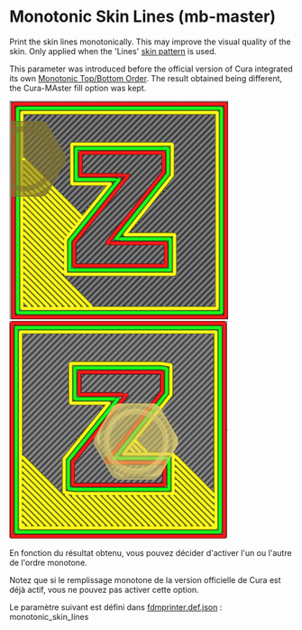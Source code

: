 # Monotonic Skin Lines (mb-master)

Print the skin lines monotonically. This may improve the visual quality of the skin. Only applied when the 'Lines' [skin pattern](../top_bottom/top_bottom_pattern_lines.md) is used.

This parameter was introduced before the official version of Cura integrated its own [Monotonic Top/Bottom Order](../top_bottom/skin_monotonic.md). The result obtained being different, the Cura-MAster fill option was kept. 

![Ordre monotone de la version  officiel de Cura](../../../articles/images-mb/monotonic_skin_lines_regular_cura.png)
![Ordre monotone de Cura Master](../../../articles/images-mb/monotonic_skin_lines_cura_master.png)

En fonction du résultat obtenu, vous pouvez décider d'activer l'un ou l'autre de l'ordre monotone.

Notez que si le remplissage monotone de la version officielle de Cura est déjà actif, vous ne pouvez pas activer cette option.


Le paramètre suivant est défini dans [fdmprinter.def.json](https://github.com/smartavionics/Cura/blob/mb-master/resources/definitions/fdmprinter.def.json) : monotonic_skin_lines
